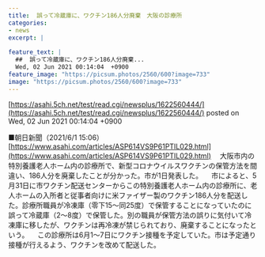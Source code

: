 ```yaml
---
title:  誤って冷蔵庫に、ワクチン186人分廃棄　大阪の診療所  
categories:
- news
excerpt: |
  
feature_text: |
  ##  誤って冷蔵庫に、ワクチン186人分廃棄...
  Wed, 02 Jun 2021 00:14:04  +0900
feature_image: "https://picsum.photos/2560/600?image=733"
image: "https://picsum.photos/2560/600?image=733"
---
```


[https://asahi.5ch.net/test/read.cgi/newsplus/1622560444/](https://asahi.5ch.net/test/read.cgi/newsplus/1622560444/)
posted on Wed, 02 Jun 2021 00:14:04  +0900

<!--more-->

■朝日新聞（2021/6/1 15:06） [https://www.asahi.com/articles/ASP614VS9P61PTIL029.html](https://www.asahi.com/articles/ASP614VS9P61PTIL029.html) 　大阪市内の特別養護老人ホーム内の診療所で、新型コロナウイルスワクチンの保管方法を間違い、186人分を廃棄したことが分かった。市が1日発表した。 　市によると、5月31日に市ワクチン配送センターからこの特別養護老人ホーム内の診療所に、老人ホームの入所者と従事者向けに米ファイザー製のワクチン186人分を配送した。診療所職員が冷凍庫（零下15〜同25度）で保管することになっていたのに誤って冷蔵庫（2〜8度）で保管した。別の職員が保管方法の誤りに気付いて冷凍庫に移したが、ワクチンは再冷凍が禁じられており、廃棄することになったという。 　この診療所は6月1〜7日にワクチン接種を予定していた。市は予定通り接種が行えるよう、ワクチンを改めて配送した。
